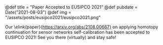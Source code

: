 @def title = "Paper Accepted to EUSIPCO 2021"
@def pubdate = Date("2021-08-03")
@def img = "/assets/posts/eusipco2021/eusipco2021.png"


Our \elink{paper}{https://arxiv.org/abs/2108.00667} on applying homotopy continuation for sensor networks self-calibration has been accepted to EUSIPCO 2021! See you there (virtually) and stay safe!

